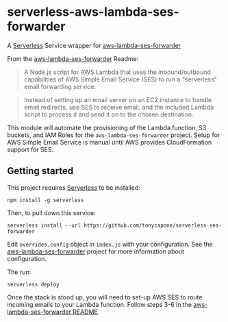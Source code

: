 # serverless-aws-lambda-ses-forwarder

A [Serverless](https://serverless.com) Service wrapper for [aws-lambda-ses-forwarder](https://github.com/arithmetric/aws-lambda-ses-forwarder)

From the [aws-lambda-ses-forwarder](https://github.com/arithmetric/aws-lambda-ses-forwarder) Readme:
>  A Node.js script for AWS Lambda that uses the inbound/outbound capabilities of AWS Simple Email Service (SES) to run a "serverless" email forwarding service.

>  Instead of setting up an email server on an EC2 instance to handle email redirects, use SES to receive email, and the included Lambda script to process it and send it on to the chosen destination.

This module will automate the provisioning of the Lambda function, S3 buckets, and IAM Roles for the `aws-lambda-ses-forwarder` project. Setup for AWS Simple Email Service is manual until AWS provides CloudFormation support for SES. 

## Getting started

This project requires [Serverless](https://serverless.com) to be installed:

`npm install -g serverless`

Then, to pull down this service:

`serverless install --url https://github.com/tonycapone/serverless-ses-forwarder`

Edit `overrides.config` object in `index.js` with your configuration. See the [aws-lambda-ses-forwarder](https://github.com/arithmetric/aws-lambda-ses-forwarder) project for more information about configuration. 

The run:

`serverless deploy`

Once the stack is stood up, you will need to set-up AWS SES to route incoming emails to your Lambda function.
Follow steps 3-6 in the [aws-lambda-ses-forwarder README](https://github.com/arithmetric/aws-lambda-ses-forwarder/blob/master/README.md).


